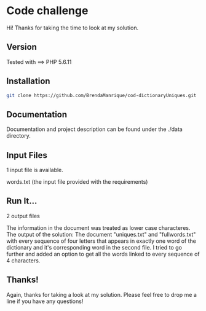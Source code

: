 Code challenge
=========

Hi! Thanks for taking the time to look at my solution.  

Version
--------------
Tested with ==> PHP 5.6.11

Installation
--------------
```sh
git clone https://github.com/BrendaManrique/cod-dictionaryUniques.git
```

Documentation
--------------
Documentation and project description can be found under the ./data directory. 

Input Files
--------------
1 input file is available.

words.txt (the input file provided with the requirements)

Run It...
--------------
2 output files

The information in the document was treated as lower case characteres. The output of the solution: The document "uniques.txt" and "fullwords.txt" with every sequence of four letters that appears in exactly one word of the dictionary and it's corresponding word in the second file. I tried to go further and added an option to get all the words linked to every sequence of 4 characters. 


Thanks!
--------------
Again, thanks for taking a look at my solution. Please feel free to drop me a line if you have any questions!

